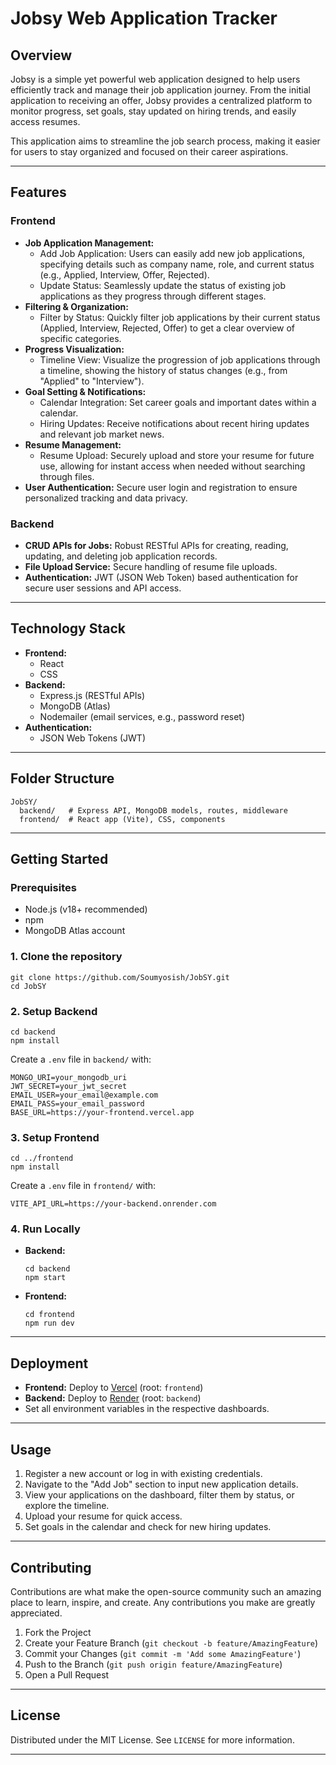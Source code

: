 # Jobsy Web Application Tracker

## Overview
Jobsy is a simple yet powerful web application designed to help users efficiently track and manage their job application journey. From the initial application to receiving an offer, Jobsy provides a centralized platform to monitor progress, set goals, stay updated on hiring trends, and easily access resumes.

This application aims to streamline the job search process, making it easier for users to stay organized and focused on their career aspirations.

---

## Features

### Frontend
- **Job Application Management:**
  - Add Job Application: Users can easily add new job applications, specifying details such as company name, role, and current status (e.g., Applied, Interview, Offer, Rejected).
  - Update Status: Seamlessly update the status of existing job applications as they progress through different stages.
- **Filtering & Organization:**
  - Filter by Status: Quickly filter job applications by their current status (Applied, Interview, Rejected, Offer) to get a clear overview of specific categories.
- **Progress Visualization:**
  - Timeline View: Visualize the progression of job applications through a timeline, showing the history of status changes (e.g., from "Applied" to "Interview").
- **Goal Setting & Notifications:**
  - Calendar Integration: Set career goals and important dates within a calendar.
  - Hiring Updates: Receive notifications about recent hiring updates and relevant job market news.
- **Resume Management:**
  - Resume Upload: Securely upload and store your resume for future use, allowing for instant access when needed without searching through files.
- **User Authentication:** Secure user login and registration to ensure personalized tracking and data privacy.

### Backend
- **CRUD APIs for Jobs:** Robust RESTful APIs for creating, reading, updating, and deleting job application records.
- **File Upload Service:** Secure handling of resume file uploads.
- **Authentication:** JWT (JSON Web Token) based authentication for secure user sessions and API access.

---

## Technology Stack
- **Frontend:**
  - React
  - CSS
- **Backend:**
  - Express.js (RESTful APIs)
  - MongoDB (Atlas)
  - Nodemailer (email services, e.g., password reset)
- **Authentication:**
  - JSON Web Tokens (JWT)

---

## Folder Structure
```
JobSY/
  backend/   # Express API, MongoDB models, routes, middleware
  frontend/  # React app (Vite), CSS, components
```

---

## Getting Started

### Prerequisites
- Node.js (v18+ recommended)
- npm
- MongoDB Atlas account

### 1. Clone the repository
```
git clone https://github.com/Soumyosish/JobSY.git
cd JobSY
```

### 2. Setup Backend
```
cd backend
npm install
```
Create a `.env` file in `backend/` with:
```
MONGO_URI=your_mongodb_uri
JWT_SECRET=your_jwt_secret
EMAIL_USER=your_email@example.com
EMAIL_PASS=your_email_password
BASE_URL=https://your-frontend.vercel.app
```

### 3. Setup Frontend
```
cd ../frontend
npm install
```
Create a `.env` file in `frontend/` with:
```
VITE_API_URL=https://your-backend.onrender.com
```

### 4. Run Locally
- **Backend:**
  ```
  cd backend
  npm start
  ```
- **Frontend:**
  ```
  cd frontend
  npm run dev
  ```

---

## Deployment
- **Frontend:** Deploy to [Vercel](https://vercel.com/) (root: `frontend`)
- **Backend:** Deploy to [Render](https://render.com/) (root: `backend`)
- Set all environment variables in the respective dashboards.

---

## Usage
1. Register a new account or log in with existing credentials.
2. Navigate to the "Add Job" section to input new application details.
3. View your applications on the dashboard, filter them by status, or explore the timeline.
4. Upload your resume for quick access.
5. Set goals in the calendar and check for new hiring updates.

---

## Contributing
Contributions are what make the open-source community such an amazing place to learn, inspire, and create. Any contributions you make are greatly appreciated.

1. Fork the Project
2. Create your Feature Branch (`git checkout -b feature/AmazingFeature`)
3. Commit your Changes (`git commit -m 'Add some AmazingFeature'`)
4. Push to the Branch (`git push origin feature/AmazingFeature`)
5. Open a Pull Request

---

## License
Distributed under the MIT License. See `LICENSE` for more information.

---
